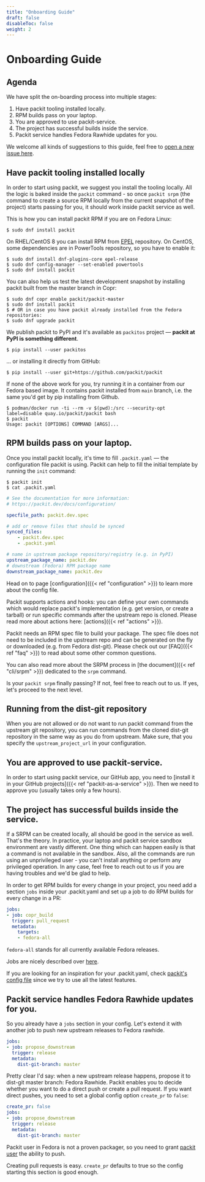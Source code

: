 ```yaml
---
title: "Onboarding Guide"
draft: false
disableToc: false
weight: 2
---
```


# Onboarding Guide

## Agenda

We have split the on-boarding process into multiple stages:

1. Have packit tooling installed locally.
2. RPM builds pass on your laptop.
3. You are approved to use packit-service.
4. The project has successful builds inside the service.
5. Packit service handles Fedora Rawhide updates for you.

We welcome all kinds of suggestions to this guide, feel free to [open a new issue
here](https://github.com/packit/packit.dev/issues/new).

## Have packit tooling installed locally

In order to start using packit, we suggest you install the tooling locally. All
the logic is baked inside the `packit` command - so once `packit srpm` (the command
to create a source RPM locally from the current snapshot of the project) starts
passing for you, it should work inside packit service as well.

This is how you can install packit RPM if you are on Fedora Linux:

    $ sudo dnf install packit

On RHEL/CentOS 8 you can install RPM from [EPEL](https://fedoraproject.org/wiki/EPEL) repository.
On CentOS, some dependencies are in PowerTools repository, so you have to enable it:

    $ sudo dnf install dnf-plugins-core epel-release
    $ sudo dnf config-manager --set-enabled powertools
    $ sudo dnf install packit

You can also help us test the latest development snapshot by installing packit
built from the master branch in Copr:

    $ sudo dnf copr enable packit/packit-master
    $ sudo dnf install packit
    $ # OR in case you have packit already installed from the Fedora repositories:
    $ sudo dnf upgrade packit

We publish packit to PyPI and it's available as `packitos` project — **packit
at PyPI is something different**.

    $ pip install --user packitos

... or installing it directly from GitHub:

    $ pip install --user git+https://github.com/packit/packit

If none of the above work for you, try running it in a container
from our Fedora based image. It contains packit installed from `main` branch,
i.e. the same you'd get by pip installing from Github.

    $ podman/docker run -ti --rm -v $(pwd):/src --security-opt label=disable quay.io/packit/packit bash
    $ packit
    Usage: packit [OPTIONS] COMMAND [ARGS]...

## RPM builds pass on your laptop.

Once you install packit locally, it's time to fill `.packit.yaml` — the
configuration file packit is using. Packit can help to fill the initial
template by running the `init` command:

    $ packit init
    $ cat .packit.yaml

```yaml
# See the documentation for more information:
# https://packit.dev/docs/configuration/

specfile_path: packit.dev.spec

# add or remove files that should be synced
synced_files:
    - packit.dev.spec
    - .packit.yaml

# name in upstream package repository/registry (e.g. in PyPI)
upstream_package_name: packit.dev
# downstream (Fedora) RPM package name
downstream_package_name: packit.dev
```

Head on to page [configuration]({{< ref "configuration" >}}) to learn more
about the config file.

Packit supports actions and hooks: you can define your own commands which would
replace packit's implementation (e.g. get version, or create a tarball) or run
specific commands after the upstream repo is cloned. Please read more about
actions here: [actions]({{< ref "actions" >}}).

Packit needs an RPM spec file to build your package. The spec file does not
need to be included in the upstream repo and can be generated on the fly or
downloaded (e.g. from Fedora dist-git). Please check out our [FAQ]({{< ref
"faq" >}}) to read about some other common questions.

You can also read more about the SRPM process in [the document]({{< ref
"cli/srpm" >}}) dedicated to the `srpm` command.

Is your `packit srpm` finally passing? If not, feel free to reach out to us. If
yes, let's proceed to the next level.


## Running from the dist-git repository

When you are not allowed or do not want to run packit command from the upstream
git repository, you can run commands from the cloned dist-git repository in the
same way as you do from upstream.  Make sure, that you specify the
`upstream_project_url` in your configuration.

## You are approved to use packit-service.

In order to start using packit service, our GitHub app, you need to [install it
in your GitHub projects]({{< ref "packit-as-a-service" >}}). Then we need to
approve you (usually takes only a few hours).

## The project has successful builds inside the service.

If a SRPM can be created locally, all should be good in the service as well.
That's the theory. In practice, your laptop and packit service sandbox
environment are vastly different. One thing which can happen easily is that a
command is not available in the sandbox. Also, all the commands are run using
an unprivileged user - you can't install anything or perform any privileged
operation. In any case, feel free to reach out to us if you are having troubles
and we'd be glad to help.

In order to get RPM builds for every change in your project, you need add a
section `jobs` inside your .packit.yaml and set up a job to do RPM builds for
every change in a PR:

```yaml
jobs:
- job: copr_build
  trigger: pull_request
  metadata:
    targets:
    - fedora-all
```

`fedora-all` stands for all currently available Fedora releases.

Jobs are nicely described over [here](/docs/configuration/#jobs).

If you are looking for an inspiration for your .packit.yaml, check [packit's
config file](https://github.com/packit/packit/blob/master/.packit.yaml)
since we try to use all the latest features.

## Packit service handles Fedora Rawhide updates for you.

So you already have a `jobs` section in your config. Let's extend it with another
job to push new upstream releases to Fedora rawhide.

```yaml
jobs:
- job: propose_downstream
  trigger: release
  metadata:
    dist-git-branch: master
```

Pretty clear I'd say: when a new upstream release happens, propose it to
dist-git master branch: Fedora Rawhide. Packit enables you to decide whether
you want to do a direct push or create a pull request. If you want direct
pushes, you need to set a global config option `create_pr` to `false`:

```yaml
create_pr: false
jobs:
- job: propose_downstream
  trigger: release
  metadata:
    dist-git-branch: master
```

Packit user in Fedora is not a proven packager, so you need to grant [packit
user](https://src.fedoraproject.org/user/packit) the ability to push.

Creating pull requests is easy. `create_pr` defaults to true so the config
starting this section is good enough.
